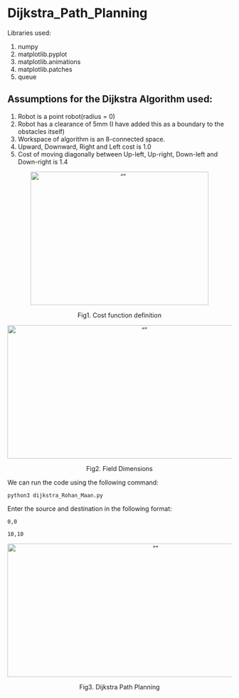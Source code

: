 # Dijkstra_Path_Planning

Libraries used:
1. numpy
2. matplotlib.pyplot
3. matplotlib.animations
4. matplotlib.patches
5. queue

## Assumptions for the Dijkstra Algorithm used:

1. Robot is a point robot(radius = 0)
2. Robot has a clearance of 5mm (I have added this as a boundary to the obstacles itself)
3. Workspace of algorithm is an 8-connected space. 
4. Upward, Downward, Right and Left cost is 1.0
5. Cost of moving diagonally between Up-left, Up-right, Down-left and Down-right is 1.4

<p align="center">
<img src="https://user-images.githubusercontent.com/40595475/226610198-59d4b1ac-3c18-4875-b51a-4caad5e34592.png" alt= “” width="400" height="300">
</p>
<p align="center"> Fig1. Cost function definition </p>

<p align="center">
<img src="https://user-images.githubusercontent.com/40595475/226610891-f5fa8f53-f09c-4273-9f91-ad29ce2cead3.png" alt= “” width="600" height="300">
</p>
<p align="center"> Fig2. Field Dimensions </p>


We can run the code using the following command:

    python3 dijkstra_Rohan_Maan.py

Enter the source and destination in the following format:

    0,0
  
    10,10
  
<p align="center">
<img src="https://user-images.githubusercontent.com/40595475/224509485-52936d3a-9ba7-4836-a3db-4a1437708bac.png" alt= “” width="650" height="300">
</p>
<p align="center"> Fig3. Dijkstra Path Planning </p>
 
